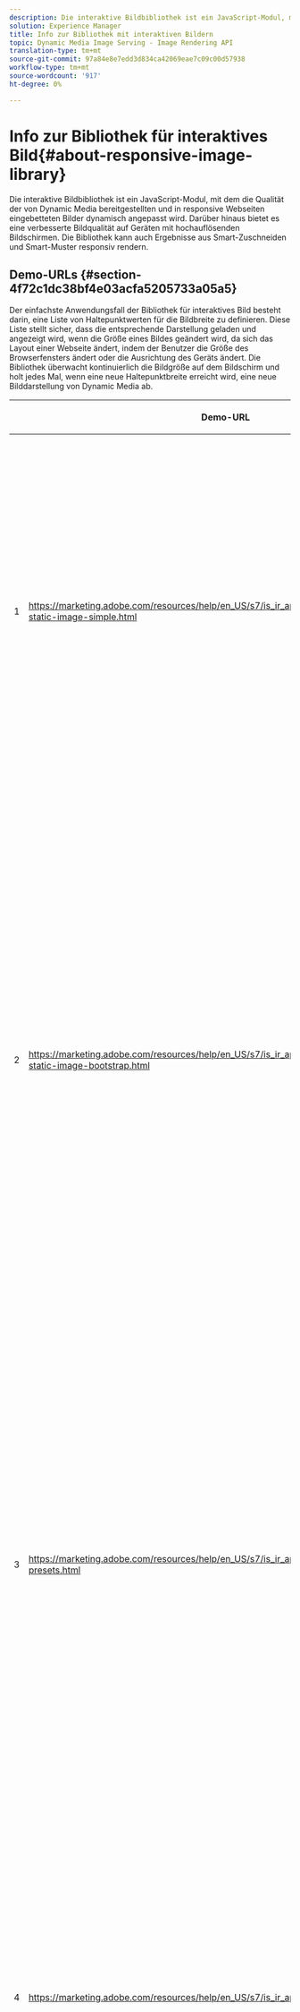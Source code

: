 ```yaml
---
description: Die interaktive Bildbibliothek ist ein JavaScript-Modul, mit dem die Qualität der von Dynamic Media bereitgestellten und in responsive Webseiten eingebetteten Bilder dynamisch angepasst wird. Darüber hinaus bietet es eine verbesserte Bildqualität auf Geräten mit hochauflösenden Bildschirmen. Die Bibliothek kann auch Ergebnisse aus Smart-Zuschneiden und Smart-Muster responsiv rendern.
solution: Experience Manager
title: Info zur Bibliothek mit interaktiven Bildern
topic: Dynamic Media Image Serving - Image Rendering API
translation-type: tm+mt
source-git-commit: 97a84e8e7edd3d834ca42069eae7c09c00d57938
workflow-type: tm+mt
source-wordcount: '917'
ht-degree: 0%

---
```



# Info zur Bibliothek für interaktives Bild{#about-responsive-image-library}

Die interaktive Bildbibliothek ist ein JavaScript-Modul, mit dem die Qualität der von Dynamic Media bereitgestellten und in responsive Webseiten eingebetteten Bilder dynamisch angepasst wird. Darüber hinaus bietet es eine verbesserte Bildqualität auf Geräten mit hochauflösenden Bildschirmen. Die Bibliothek kann auch Ergebnisse aus Smart-Zuschneiden und Smart-Muster responsiv rendern.

## Demo-URLs {#section-4f72c1dc38bf4e03acfa5205733a05a5}

Der einfachste Anwendungsfall der Bibliothek für interaktives Bild besteht darin, eine Liste von Haltepunktwerten für die Bildbreite zu definieren. Diese Liste stellt sicher, dass die entsprechende Darstellung geladen und angezeigt wird, wenn die Größe eines Bildes geändert wird, da sich das Layout einer Webseite ändert, indem der Benutzer die Größe des Browserfensters ändert oder die Ausrichtung des Geräts ändert. Die Bibliothek überwacht kontinuierlich die Bildgröße auf dem Bildschirm und holt jedes Mal, wenn eine neue Haltepunktbreite erreicht wird, eine neue Bilddarstellung von Dynamic Media ab.

<table id="table_3D3D3991B802461A888E1093C1217D26"> 
 <thead> 
  <tr> 
   <th colname="col01" class="entry"> </th> 
   <th colname="col1" class="entry"> <p>Demo-URL </p> </th> 
   <th colname="col2" class="entry"> <p>Beschreibung </p> </th> 
  </tr> 
 </thead>
 <tbody> 
  <tr> 
   <td colname="col01"> <p>1 </p> </td> 
   <td colname="col1"> <p> <a href="https://marketing.adobe.com/resources/help/en_US/s7/is_ir_api/is_api/samples/responsive-static-image-simple.html" scope="external" format="https"> https://marketing.adobe.com/resources/help/en_US/s7/is_ir_api/is_api/samples/responsive-static-image-simple.html  </a> </p> <p> 
     <!-- http://sasha.s7qa.com/jira-bugs/S7-7729/responsive-static-image-simple.htm--> </p> </td> 
   <td colname="col2"> <p>Im Folgenden wird ein einfaches Beispiel dargestellt, bei dem sich das interaktive Bild in einem Container befindet, der 50 % der Webseitenbreite beträgt. Jedes Mal, wenn die Größe des Browserfensters geändert wird, ändert sich die Breite des Containers. Wenn die Bildbreite einen der konfigurierten Haltepunkte erreicht, die zu Veranschaulichungszwecken auf 200, 400, 600 und 800 Pixel eingestellt sind, wird eine neue Darstellung heruntergeladen und angezeigt. Das Ziel ist es, unnötige große Bilder zu vermeiden und Netzwerkbandbreite zu sparen. </p> <p>Klicken Sie auf die URL, um die Webseite zu öffnen, die Größe des Browser-Fensters zu ändern und den Netzwerkverkehr zu überwachen. </p> </td> 
  </tr> 
  <tr> 
   <td colname="col01"> <p>2 </p> </td> 
   <td colname="col1"> <p> <a href="https://marketing.adobe.com/resources/help/en_US/s7/is_ir_api/is_api/samples/responsive-static-image-bootstrap.html" format="https" scope="external"> https://marketing.adobe.com/resources/help/en_US/s7/is_ir_api/is_api/samples/responsive-static-image-bootstrap.html  </a> </p> <p> 
     <!-- http://sasha.s7qa.com/jira-bugs/S7-7729/responsive-static-image-bootstrap.htm--> </p> </td> 
   <td colname="col2"> <p>Im folgenden Bootstrap wird der gleiche Verwendungsfall auf einer Webseite veranschaulicht. Gemäß Bootstrap-CSS kann die Layoutzelle, der das interaktive Bild hinzugefügt wird, eine der folgenden Breiten annehmen: 360, 720 und 940 Pixel. Dies sind die genauen Werte, die als Haltepunkte an die Bibliothek für interaktives Bild übergeben werden. Dynamic Media stellt daher sicher, dass die Netzwerkbandbreite des Clients effektiv genutzt wird. Darüber hinaus wird sichergestellt, dass das Bild in der exakten Größe angezeigt wird, die angesichts des aktuellen Webseitenlayouts erforderlich ist, ohne dass visuelle Artefakte durch Skalieren des clientseitigen Browsers entstehen. </p> <p>Klicken Sie auf die URL, um die Webseite zu öffnen, die Größe des Browser-Fensters zu ändern, um auf unterschiedliche LayoutHaltepunkte zuzugreifen und den Netzwerkverkehr zu überwachen. </p> <p>Zu den erweiterten Verwendungsbeispielen zählen die Zuweisung verschiedener Bildvorgaben oder Bildserstellungs-Befehle oder beides mit unterschiedlichen Haltepunktwerten. </p> </td> 
  </tr> 
  <tr> 
   <td colname="col01"> <p>3 </p> </td> 
   <td colname="col1"> <p> <a href="https://marketing.adobe.com/resources/help/en_US/s7/is_ir_api/is_api/samples/image-presets.html" format="https" scope="external"> https://marketing.adobe.com/resources/help/en_US/s7/is_ir_api/is_api/samples/image-presets.html  </a> </p> <p> 
     <!--http://sasha.s7qa.com/jira-bugs/S7-7729/image-presets.html--> </p> </td> 
   <td colname="col2"> <p>In diesem nächsten Beispiel werden Bildvorgaben unterschiedlicher Bildqualität und -formate für unterschiedliche Haltepunktgrößen verwendet. Bei einem kleinen Haltepunkt wird eine Vorgabe mit niedriger Qualität angewendet, die Image Serving zwingt, das GIF-Bild, das auf nur sechs Farben komprimiert wurde, zurückzugeben. Ein mittlerer Haltepunkt verwendet eine Bildvorgabe, die für JPEG mit hoher Komprimierung konfiguriert ist. Der größte Haltepunkt wird mit einer hochwertigen Bildvorgabe unter Verwendung verlustfreier PNG-Datei verknüpft. Diese Methode stellt sicher, dass Bilder mit hoher Qualität an solche Geräte gesendet werden, wobei davon ausgegangen wird, dass Geräte mit größeren Bildschirmen eine größere Bandbreite und Verarbeitungsleistung haben. </p> <p>Klicken Sie auf die URL, um die Webseite zu öffnen, die Größe des Webbrowserfensters von größer zu kleiner zu ändern und zu erkennen, wie die Bildqualität abnimmt. </p> </td> 
  </tr> 
  <tr> 
   <td colname="col01"> <p>4 </p> </td> 
   <td colname="col1"> <p> <a href="https://marketing.adobe.com/resources/help/en_US/s7/is_ir_api/is_api/samples/crops.html" format="https" scope="external"> https://marketing.adobe.com/resources/help/en_US/s7/is_ir_api/is_api/samples/crops.html  </a> </p> <p> 
     <!--http://sasha.s7qa.com/jira-bugs/S7-7729/crops.html--> </p> </td> 
   <td colname="col2"> <p>Zusätzlich zu Bildvorgaben ist es möglich, bestimmte Image Serving-Befehle mit Haltepunkten zu verknüpfen. Das folgende Beispiel zeigt, wie das Bannerbild schrittweise in den Interessensbereich beschnitten werden kann, wenn die Bildschirmgröße kleiner wird. Hier verfügt der größte Haltepunkt über keine Image Serving-Befehle, sodass das Bannerbild vollständig sichtbar ist. Beim mittleren Haltepunkt wird moderater Zuschnitt angewendet, sodass nur der Läufer mit dem Text "Läuft"sichtbar ist. An einem kleinen Haltepunkt werden mehr Zuschnitte angewendet, sodass nur das Produkt angezeigt wird. </p> <p>Klicken Sie auf die URL, um die Webseite zu öffnen und die Größe des Browserfensters zu ändern. Beachten Sie, wie das Bild allmählich abgeschnitten wird, wenn Sie von einer größeren zu einer kleineren Größe wechseln. </p> </td> 
  </tr> 
  <tr> 
   <td colname="col01"> <p>5 </p> </td> 
   <td colname="col1"> <p> <a href="https://marketing.adobe.com/resources/help/en_US/s7/is_ir_api/is_api/samples/template.html" format="https" scope="external"> https://marketing.adobe.com/resources/help/en_US/s7/is_ir_api/is_api/samples/template.html  </a> </p> <p> 
     <!--http://sasha.s7qa.com/jira-bugs/S7-7729/template.html--> </p> </td> 
   <td colname="col2"> <p>Sie können auch Bildservierungsbefehle mit Image Serving-Vorlagen verwenden, um bestimmte Vorlagenparameter basierend auf der Bildgröße zu steuern. In diesem nächsten Beispiel wird eine Image Serving-Vorlage verwendet, bei der die Schriftgröße der Textüberlagerung mit dem Parameter <span class="codeph"> $fontsize </span> parametrisiert wird. Das interaktive Bild ist so konfiguriert, dass es eine größere Schriftgröße für kleinere Bildgrößen verwendet, um sicherzustellen, dass Text immer lesbar bleibt: </p> </td> 
  </tr> 
 </tbody> 
</table>

## Systemanforderungen {#section-35ea9e9c79cc43d7bcefdc240340fba4}

**Serverhardware und -software**

* Dynamic Media Image Serving 6.0.1 oder höher.

**Mindestanforderungen an den Client-Browser**

* Microsoft® Windows® 7 oder höher; Mac OS X 10.8 oder höher.
* Firefox 23, Safari 6, Chrome 29, IE 9 oder höher.
* iOS 6 oder höher.
* Zertifiziert für iPhone3GS oder höher und iPad2 oder höher (nur native Browser).
* Android OS 2.3 oder höher.
* Internet Explorer auf Mobilgeräten wird derzeit nicht unterstützt.

